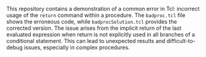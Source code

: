 This repository contains a demonstration of a common error in Tcl: incorrect usage of the `return` command within a procedure. The `badproc.tcl` file shows the erroneous code, while `badprocSolution.tcl` provides the corrected version.  The issue arises from the implicit return of the last evaluated expression when return is not explicitly used in all branches of a conditional statement. This can lead to unexpected results and difficult-to-debug issues, especially in complex procedures.
